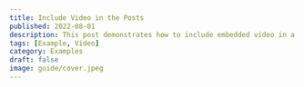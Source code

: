 ```yaml
---
title: Include Video in the Posts
published: 2022-08-01
description: This post demonstrates how to include embedded video in a blog post.
tags: [Example, Video]
category: Examples
draft: false
image: guide/cover.jpeg
---
```


